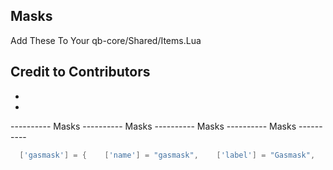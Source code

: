 ## Masks
Add These To Your qb-core/Shared/Items.Lua

## Credit to Contributors
 - 
 - 


----------  Masks  ----------  Masks  ----------  Masks  ----------  Masks  ----------
```lua
  ['gasmask'] = {    ['name'] = "gasmask",    ['label'] = "Gasmask",    ['weight'] = 100,    ['decay'] = "0.1",    ['type'] = "item",    ['image'] = "gasmask.png",    ['created'] = "nil",    ['unique'] = false,    ['usable'] = true,    ['shouldClose'] = true,    ['description'] = " ",    ['combinable'] = nil  },

```